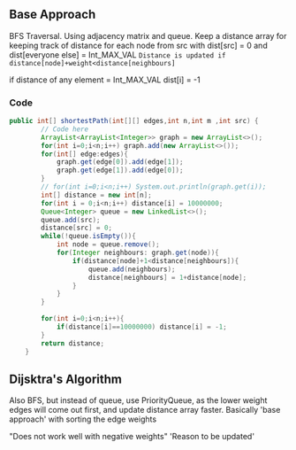 ## Base Approach
BFS Traversal. Using adjacency matrix and queue. Keep a distance array for keeping track of distance for each node from src with dist[src] = 0 and dist[everyone else] = Int_MAX_VAL
`Distance is updated if distance[node]+weight<distance[neighbours]`

if distance of any element = Int_MAX_VAL dist[i] = -1

### Code
```java
public int[] shortestPath(int[][] edges,int n,int m ,int src) {
        // Code here
        ArrayList<ArrayList<Integer>> graph = new ArrayList<>();
        for(int i=0;i<n;i++) graph.add(new ArrayList<>());
        for(int[] edge:edges){
            graph.get(edge[0]).add(edge[1]);
            graph.get(edge[1]).add(edge[0]);
        }
        // for(int i=0;i<n;i++) System.out.println(graph.get(i));
        int[] distance = new int[n];
        for(int i = 0;i<n;i++) distance[i] = 10000000;
        Queue<Integer> queue = new LinkedList<>();
        queue.add(src);
        distance[src] = 0;
        while(!queue.isEmpty()){
            int node = queue.remove();
            for(Integer neighbours: graph.get(node)){
                if(distance[node]+1<distance[neighbours]){
                    queue.add(neighbours);
                    distance[neighbours] = 1+distance[node];
                }
            }
        }
        
        for(int i=0;i<n;i++){
            if(distance[i]==10000000) distance[i] = -1;
        }
        return distance;
    }
```

## Dijsktra's Algorithm
Also BFS, but instead of queue, use PriorityQueue, as the lower weight edges will come out first, and update distance array faster. Basically 'base approach' with sorting the edge weights

"Does not work well with negative weights"
'Reason to be updated'

